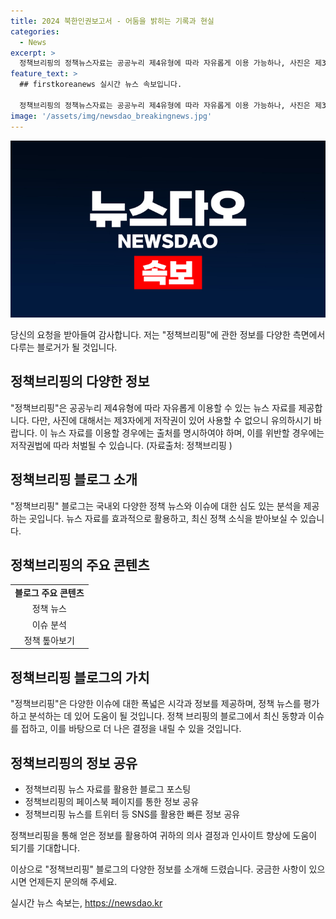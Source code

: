 ```yaml
---
title: 2024 북한인권보고서 - 어둠을 밝히는 기록과 현실
categories:
  - News
excerpt: >
  정책브리핑의 정책뉴스자료는 공공누리 제4유형에 따라 자유롭게 이용 가능하나, 사진은 제3자 저작권으로 인해 사용불가. 이용 시 출처 표기 의무와 위반 시 저작권법에 의한 처벌 주의.
feature_text: >
  ## firstkoreanews 실시간 뉴스 속보입니다.

  정책브리핑의 정책뉴스자료는 공공누리 제4유형에 따라 자유롭게 이용 가능하나, 사진은 제3자 저작권으로 인해 사용불가. 이용 시 출처 표기 의무와 위반 시 저작권법에 의한 처벌 주의.
image: '/assets/img/newsdao_breakingnews.jpg'
---
```


<p><img src="/assets/img/newsdao_breakingnews.jpg" alt="firstkoreanews 속보" /></p>

<p>당신의 요청을 받아들여 감사합니다. 저는 "정책브리핑"에 관한 정보를 다양한 측면에서 다루는 블로거가 될 것입니다.</p>

<h2 data-ke-size="size26">정책브리핑의 다양한 정보</h2>

<p data-ke-size="size16">"정책브리핑"은 공공누리 제4유형에 따라 자유롭게 이용할 수 있는 뉴스 자료를 제공합니다. 다만, 사진에 대해서는 제3자에게 저작권이 있어 사용할 수 없으니 유의하시기 바랍니다. 이 뉴스 자료를 이용할 경우에는 출처를 명시하여야 하며, 이를 위반할 경우에는 저작권법에 따라 처벌될 수 있습니다. (자료출처: 정책브리핑 )</p>

<h2 data-ke-size="size26">정책브리핑 블로그 소개</h2>

<p data-ke-size="size16">"정책브리핑" 블로그는 국내외 다양한 정책 뉴스와 이슈에 대한 심도 있는 분석을 제공하는 곳입니다. 뉴스 자료를 효과적으로 활용하고, 최신 정책 소식을 받아보실 수 있습니다.</p>

<h2 data-ke-size="size26">정책브리핑의 주요 콘텐츠</h2>

<table>
  <tr>
    <td style="text-align: center; height: 17px;"><b>블로그 주요 콘텐츠</b></td>
  </tr>
  <tr>
    <td style="text-align: center; height: 17px;">정책 뉴스</td>
  </tr>
  <tr>
    <td style="text-align: center; height: 17px;">이슈 분석</td>
  </tr>
  <tr>
    <td style="text-align: center; height: 17px;">정책 톺아보기</td>
  </tr>
</table>

<h2 data-ke-size="size26">정책브리핑 블로그의 가치</h2>

<p data-ke-size="size16">"정책브리핑"은 다양한 이슈에 대한 폭넓은 시각과 정보를 제공하며, 정책 뉴스를 평가하고 분석하는 데 있어 도움이 될 것입니다. 정책 브리핑의 블로그에서 최신 동향과 이슈를 접하고, 이를 바탕으로 더 나은 결정을 내릴 수 있을 것입니다.</p>

<h2 data-ke-size="size26">정책브리핑의 정보 공유</h2>

<ul>
  <li>정책브리핑 뉴스 자료를 활용한 블로그 포스팅</li>
  <li>정책브리핑의 페이스북 페이지를 통한 정보 공유</li>
  <li>정책브리핑 뉴스를 트위터 등 SNS를 활용한 빠른 정보 공유</li>
</ul>

<p data-ke-size="size16">정책브리핑을 통해 얻은 정보를 활용하여 귀하의 의사 결정과 인사이트 향상에 도움이 되기를 기대합니다.</p>

<p>이상으로 "정책브리핑" 블로그의 다양한 정보를 소개해 드렸습니다. 궁금한 사항이 있으시면 언제든지 문의해 주세요.</p>
실시간 뉴스 속보는, <a href="https://newsdao.kr" rel="dofollow">https://newsdao.kr</a>


